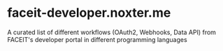 # faceit-developer.noxter.me
A curated list of different workflows (OAuth2, Webhooks, Data API) from FACEIT's developer portal in different programming languages
